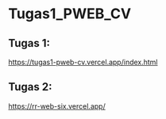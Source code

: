 # Tugas1_PWEB_CV

## Tugas 1:
https://tugas1-pweb-cv.vercel.app/index.html 

## Tugas 2:
https://rr-web-six.vercel.app/ 

